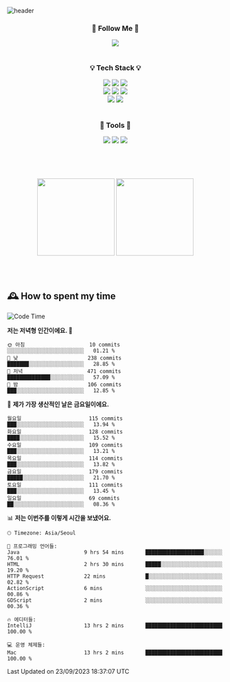 ![header](https://capsule-render.vercel.app/api?type=waving&color=0:FFE29F,50:FFA99F,100:FF719A&height=300&fontAlignY=40&section=header&text=sung%20eun&fontSize=80&fontColor=FFFFFF)

<div align="center">
	<h3>🐹  Follow Me  🐹</h3>
	<a href="https://velog.io/@saeun05" target="_blank"><img src="https://img.shields.io/badge/Velog-20C997?style=flat&logo=velog&logoColor=white"/></a><br><br>
	<h3>💡  Tech Stack  💡</h3>
	<img src="https://img.shields.io/badge/Java-0078D4?style=flat"/>
	<img src="https://img.shields.io/badge/Spring-6DB33F?style=flat&logo=spring&logoColor=white"/>
	<img src="https://img.shields.io/badge/SpringBoot-6DB33F?style=flat&logo=springboot&logoColor=white"/><br>
	<img src="https://img.shields.io/badge/HTML5-E34F26?style=flat&logo=html5&logoColor=white"/>
	<img src="https://img.shields.io/badge/CSS3-1572B6?style=flat&logo=css3&logoColor=white"/>
	<img src="https://img.shields.io/badge/jQuery-0769AD?style=flat&logo=jquery&logoColor=white"/><br>
	<img src="https://img.shields.io/badge/MySQL-4479A1?style=flat&logo=mysql&logoColor=white"/>
	<img src="https://img.shields.io/badge/oracle-F80000?style=flat&logo=oracle&logoColor=white"/><br><br>
	<h3>🔦  Tools  🔦</h3>
	<img src="https://img.shields.io/badge/intelliJ IDEA-000000?style=flat&logo=intellijidea&logoColor=white"/>
	<img src="https://img.shields.io/badge/Notion-F9DC3E?style=flat&logo=notion&logoColor=white"/>
	<img src="https://img.shields.io/badge/Git-F05032?style=flat&logo=git&logoColor=white"/><br><br>
</div>

<br><br>

<div align="center">
  <img style="height:180px" src="https://github-readme-stats.vercel.app/api?username=sungeunn&show_icons=true&theme=omni&locale=kr"/>
  <img style="height:180px" src="https://github-readme-stats.vercel.app/api/top-langs/?username=sungeunn&theme=omni&layout=compact&locale=kr"/>
</div>

<br><br>

## 🕰 How to spent my time
<!--START_SECTION:waka-->
![Code Time](http://img.shields.io/badge/Code%20Time-191%20hrs%2050%20mins-blue)

**저는 저녁형 인간이에요. 🦉** 

```text
🌞 아침                     10 commits          ░░░░░░░░░░░░░░░░░░░░░░░░░   01.21 % 
🌆 낮　                     238 commits         ███████░░░░░░░░░░░░░░░░░░   28.85 % 
🌃 저녁                     471 commits         ██████████████░░░░░░░░░░░   57.09 % 
🌙 밤　                     106 commits         ███░░░░░░░░░░░░░░░░░░░░░░   12.85 % 
```
📅 **제가 가장 생산적인 날은 금요일이에요.** 

```text
월요일                      115 commits         ███░░░░░░░░░░░░░░░░░░░░░░   13.94 % 
화요일                      128 commits         ████░░░░░░░░░░░░░░░░░░░░░   15.52 % 
수요일                      109 commits         ███░░░░░░░░░░░░░░░░░░░░░░   13.21 % 
목요일                      114 commits         ███░░░░░░░░░░░░░░░░░░░░░░   13.82 % 
금요일                      179 commits         █████░░░░░░░░░░░░░░░░░░░░   21.70 % 
토요일                      111 commits         ███░░░░░░░░░░░░░░░░░░░░░░   13.45 % 
일요일                      69 commits          ██░░░░░░░░░░░░░░░░░░░░░░░   08.36 % 
```


📊 **저는 이번주를 이렇게 시간을 보냈어요.** 

```text
🕑︎ Timezone: Asia/Seoul

💬 프로그래밍 언어들: 
Java                     9 hrs 54 mins       ███████████████████░░░░░░   76.01 % 
HTML                     2 hrs 30 mins       █████░░░░░░░░░░░░░░░░░░░░   19.20 % 
HTTP Request             22 mins             █░░░░░░░░░░░░░░░░░░░░░░░░   02.82 % 
ActionScript             6 mins              ░░░░░░░░░░░░░░░░░░░░░░░░░   00.86 % 
GDScript                 2 mins              ░░░░░░░░░░░░░░░░░░░░░░░░░   00.36 % 

🔥 에디터들: 
IntelliJ                 13 hrs 2 mins       █████████████████████████   100.00 % 

💻 운영 체제들: 
Mac                      13 hrs 2 mins       █████████████████████████   100.00 % 
```


 Last Updated on 23/09/2023 18:37:07 UTC
<!--END_SECTION:waka-->
